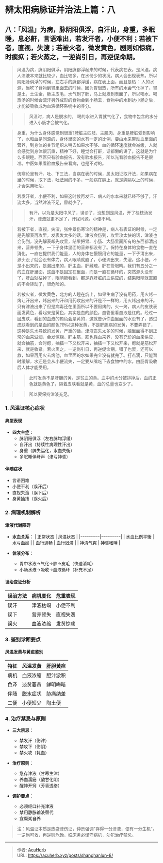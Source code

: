 # 辨太阳病脉证并治法上篇：八


## 八：「风温」为病，脉阴阳俱浮，自汗出，身重，多眠睡，息必鼾，言语难出，若发汗者，小便不利；若被下者，直视，失溲；若被火者，微发黄色，剧则如惊痫，时瘈疭；若火蒸之，一逆尚引日，再逆促命期。

<!--more-->

> 风温为病，脉阴阳俱浮，阴阳脉都浮起来的时候，代表病在表，是风温，病人津液本来就比较少，血比较多，在水份少的状况，病人会出现表热，所以阴阳脉俱浮的时候，左右手的脉都浮缓，病在表上面，而且是热： 人的水源，当吃了食物到胃里面去的时候，因为胃很热，所有的水会气化掉了，胃是土，土生金，肺主皮毛，水气到了肺，马上就发到表面了，所以喝水、喝热汤的时候会流汗另外成形的食物会到小肠去，食物中的水到达小肠之后，才能被吸收成为血液循环系统中的养分。

>> 风温时，病人是脱水的。
>> 喝的水进入胃就气化了，食物中包含的水分进入小肠才会被气化。

> 身重，为什么身体感觉到很重?脾脏主四肢、主肌肉、身重是脾脏受到影响了，水和血是同源的，身体里面的水有一定的比例，要由水来带动血里面的营养，到身体的关节组织末稍去如果水不够、血的循环速度就会减缓，人就会感觉到身体很沉重，精神下好，睡觉会打鼾，话都懒的讲了，这就是为什么多眠睡。西医只有验血报告、没有验水报告，所以光看验血报告不是很准。中医如果看验血报告来看病，也是不对的。

> 伤寒论里有汗、吐、下三法，当病在表的时候，属太阳证取汗法，如果病在里的时候，取下法，吐法用的不多，一般病在膈上，就是胸膈以上的时候，才会采用吐法。

> 若发汗者，小便不利，如果这时候再发汗、病人的水本来就已经不够了，汗流太多，当然津液不足，尿就少了。

>> 有汗，以为是太阳中风了，误诊了，没想到是风温，开了桂枝汤发汗，津液就更不足了，汗尿同源，小便不利。

> 若被下者，直视，失溲，张仲景伤寒论的精神是，病人有表证的时候，一定是先解表再攻里，发表发太多的话，津液会伤到，攻里攻太快的话，津液也会伤到，没先解表却先攻里，结果把胃、小肠、大肠里面所有的东西都清出来，营养顿失，一下子身体里面的营养都没有了。保持在身体的食物一直在消化，一直在提供我们能量，人的身体在慢慢用它的能量，一下子清出来，源头没了就会没有体力，病人眼睛就直了，小便流出来，失溲，这小便，不是小出来的，是漏出来的，肝主血，肝藏魂，肝在管眼睛。我们有五分之一的血在肝里面，这血不是固定在里面，而是一直在循环的，突然源头没有了，肝血就枯掉了，眼睛能看到，都是靠肝脏的血供应的，结果眼睛就直直的不会转动了，很危险的。

> 若被火者，微发黄色，北方的人睡在炕上，如果生病了没有用药，用火烤一烤让汗出来，烤出来的汗和用药攻出来的汗是不一样的，用火烤出来的汗。只有津液出来了但是病毒还在里面所以不要用烤的，火一烤，病人的皮肤表面发黄色，看起来是黄色，其实是血的颜色，血管里看血液是红的。经过一层皮肤，看到的血液的颜色会是黄的，这就告诉你血里面的水没有了，透过皮肤看到的是血的颜色?所以这种发黄，不是肝胆病的发黄，不要弄错了，这种是失水导致的发黄，严重的话，津液丧失太多的时候，脑里面得不到正常的血来滋润，会发惊痫。肝主筋，筋也靠血来养，没有充份的血来供应，就会抽筋，会时瘛，抽搐一下又松开来，抽搐一下又松开来，瘛就是筋松开来，就是收紧。若火熏之，一逆尚引日，再逆促命期，错了也罢，还可以救，如果再用火去烤他，血里面的水如果完全没有就完了。打点滴，只能暂时缓解，水还是会从小便流失，一定要从嘴吃下去食物中的水，由肠胃吸收后人体才能受用。

>> 此时发黄不是肝胆的黄，是贫血的黄。血中的水分被排掉后，血的正色就是黄色了，隔着皮肤看就是黄，血的总量也变少了。

>> 所以要保持津液充足。

### 1. 风温证核心症状

#### 典型表现
- **四大主症**：
  - 脉阴阳俱浮（左右脉均浮缓）
  - 自汗出（持续性病理性汗出）
  - 身重（脾失运化，水血失衡）
  - 多眠睡伴鼾声（津亏神昏）

#### 伴随症状
- 言语困难
- 小便不利（误汗后）
- 直视失溲（误下后）
- 身黄抽搐（误火后）

### 2. 病理机制解析

#### 津液代谢障碍
- **水血关系**：
  | 正常状态 | 风温状态 |
  |----------|----------|
  | 水血比例平衡 | 水亏血瘀 |
  | 血行通畅 | 血行迟滞 |
  | 神清气爽 | 神昏嗜睡 |

- **体液分布**：
  - 胃中水液→气化→肺→皮毛（快速消耗）
  - 小肠水液→吸收→血液循环（补充不足）

#### 误治变证分析
| 误治方法 | 病机变化 | 危重表现 |
|----------|----------|----------|
| 误汗 | 津液枯竭 | 小便不利 |
| 误下 | 营养顿失 | 直视失溲 |
| 误火 | 血液浓缩 | 发黄惊痫 |

### 3. 鉴别诊断要点

#### 风温发黄与黄疸鉴别
| 特征 | 风温发黄 | 肝胆黄疸 |
|------|----------|----------|
| 病机 | 血液浓缩 | 胆汁淤积 |
| 色泽 | 淡黄萎黄 | 鲜明晦暗 |
| 伴随 | 脱水症状 | 胁痛纳差 |
| 二便 | 小便短少 | 陶土便 |

### 4. 治疗禁忌与原则

- **三大禁忌**：
  - 禁发汗（伤津）
  - 禁攻下（伤阴）
  - 禁火攻（耗血）

- **治疗原则**：
  - 急存津液（甘寒生津）
  - 养血濡筋（酸甘化阴）
  - 醒神开窍（芳香透络）

- **调护要点**：
  - 必须经口补充津液
  - 禁用静脉输液替代
  - 宜糜粥自养

> 注：风温证本质是热盛津伤证，仲景强调"存得一分津液，便有一分生机"。一逆尚可救，再逆则危殆，临床务必谨守病机，勿犯治疗禁忌。

---

> 作者: [AcuHerb](https://acuherb.xyz)  
> URL: https://acuherb.xyz/posts/shanghanlun-8/  

